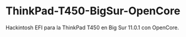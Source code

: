 # ThinkPad-T450-BigSur-OpenCore
Hackintosh EFI para la ThinkPad T450 en Big Sur 11.0.1 con OpenCore.
